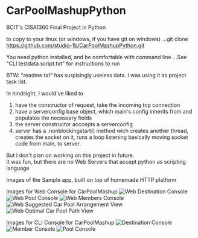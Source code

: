 # CarPoolMashupPython
BCIT's CISA1360 Final Project in Python

to copy to your linux (or windows, if you have git on windows)
...git clone https://github.com/studio-1b/CarPoolMashupPython.git

You need python installed, and be comfortable with command line
...See "CLI testdata script.txt" for instructions to run
  
BTW: "readme.txt" has surpisingly useless data.  I was using it as project task list.


In hindsight, I would've liked to 
1) have the constructor of request, take the incoming tcp connection
2) have a serverconfig base object, which main's config inherits from and populates the necessary fields
3) the server constructor acccepts a serverconfig
4) server has a .nonblockingstart() method wich creates another thread, creates the socket on it, runs a loop listening
   basically moving socket code from main, to server.

But I don't plan on working on this project in future.  
It was fun, but there are no Web Servers that accept python as scripting language


Images of the Sample app, built on top of homemade HTTP platform

Images for Web Console for CarPoolMashup
![Web Destination Console](https://raw.githubusercontent.com/studio-1b/CarPoolMashupPython/main/SampleApplicationImages/sample%20intermediate%20level%20html%20app%20-%20CarPoolMashup%20Web%20Console.png)
![Web Pool Console](https://raw.githubusercontent.com/studio-1b/CarPoolMashupPython/main/SampleApplicationImages/sample%20intermediate%20level%20html%20app%20-%20CarPoolMashup%20Web%20Carpool%20view.png)
![Web Members Console](https://raw.githubusercontent.com/studio-1b/CarPoolMashupPython/main/SampleApplicationImages/sample%20intermediate%20level%20html%20app%20-%20CarPoolMashup%20Web%20Members%20view.png)
![Web Suggested Car Pool Arrangement View](https://raw.githubusercontent.com/studio-1b/CarPoolMashupPython/main/SampleApplicationImages/sample%20intermediate%20level%20html%20app%20-%20CarPoolMashup%20Web%20Suggest%20view.png)
![Web Optimal Car Pool Path View](https://raw.githubusercontent.com/studio-1b/CarPoolMashupPython/main/SampleApplicationImages/sample%20intermediate%20level%20html%20app%20-%20CarPoolMashup%20Web%20Optimal%20Car%20Pool%20view.png)

Images for CLI Console for CarPoolMashup
![Destination Console](https://raw.githubusercontent.com/studio-1b/CarPoolMashupPython/main/SampleApplicationImages/sample%20intermediate%20level%20html%20app%20-%20CarPoolMashup%20Console%20Destination.png)
![Member Console](https://raw.githubusercontent.com/studio-1b/CarPoolMashupPython/main/SampleApplicationImages/sample%20intermediate%20level%20html%20app%20-%20CarPoolMashup%20Console%20Member.png)
![Pool Console](https://raw.githubusercontent.com/studio-1b/CarPoolMashupPython/main/SampleApplicationImages/sample%20intermediate%20level%20html%20app%20-%20CarPoolMashup%20Console%20Pool.png)
